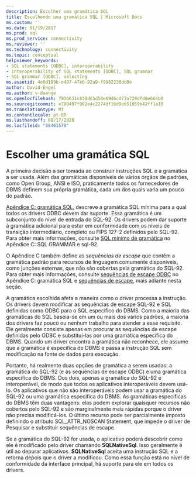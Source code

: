 ```yaml
---
description: Escolher uma gramática SQL
title: Escolhendo uma gramática SQL | Microsoft Docs
ms.custom: ''
ms.date: 01/19/2017
ms.prod: sql
ms.prod_service: connectivity
ms.reviewer: ''
ms.technology: connectivity
ms.topic: conceptual
helpviewer_keywords:
- SQL statements [ODBC], interoperability
- interoperability of SQL statements [ODBC], SQL grammar
- SQL grammar [ODBC], selecting
ms.assetid: 4e0d189b-e407-47e0-92a9-f9982230dd0e
author: David-Engel
ms.author: v-daenge
ms.openlocfilehash: 7936631c830d65d58e69d6cd77a728dfd8e664b0
ms.sourcegitcommit: e700497f962e4c2274df16d9e651059b42ff1a10
ms.translationtype: MT
ms.contentlocale: pt-BR
ms.lasthandoff: 08/17/2020
ms.locfileid: "88461578"
---
```

# <a name="choosing-an-sql-grammar"></a>Escolher uma gramática SQL
A primeira decisão a ser tomada ao construir instruções SQL é a gramática a ser usada. Além das gramáticas disponíveis de vários órgãos de padrões, como Open Group, ANSI e ISO, praticamente todos os fornecedores de DBMS definem sua própria gramática, cada um dos quais varia um pouco do padrão.  
  
 [Apêndice C: gramática SQL](../../../odbc/reference/appendixes/appendix-c-sql-grammar.md), descreve a gramática SQL mínima para a qual todos os drivers ODBC devem dar suporte. Essa gramática é um subconjunto do nível de entrada do SQL-92. Os drivers podem dar suporte à gramática adicional para estar em conformidade com os níveis de transição intermediário, completo ou FIPS 127-2 definidos pelo SQL-92. Para obter mais informações, consulte [SQL mínimo de gramática](../../../odbc/reference/appendixes/sql-minimum-grammar.md) no Apêndice C: SQL GRAMMAR e sql-92.  
  
 O Apêndice C também define as *sequências de escape* que contêm a gramática padrão para recursos de linguagem comumente disponíveis, como junções externas, que não são cobertas pela gramática do SQL-92. Para obter mais informações, consulte [sequências de escape ODBC](../../../odbc/reference/appendixes/odbc-escape-sequences.md) no Apêndice C: gramática SQL e [sequências de escape](../../../odbc/reference/develop-app/escape-sequences.md), mais adiante nesta seção.  
  
 A gramática escolhida afeta a maneira como o driver processa a instrução. Os drivers devem modificar as sequências de escape SQL-92 e SQL definidas como ODBC para o SQL específico do DBMS. Como a maioria das gramáticas do SQL baseia-se em um ou mais dos vários padrões, a maioria dos drivers faz pouco ou nenhum trabalho para atender a esse requisito. Ele geralmente consiste apenas em procurar as sequências de escape definidas pelo ODBC e substituí-las por uma gramática específica do DBMS. Quando um driver encontra a gramática não reconhece, ele assume que a gramática é específica do DBMS e passa a instrução SQL sem modificação na fonte de dados para execução.  
  
 Portanto, há realmente duas opções de gramática a serem usadas: a gramática do SQL-92 (e as sequências de escape ODBC) e uma gramática específica do DBMS. Dos dois, apenas a gramática do SQL-92 é interoperável, de modo que todos os aplicativos interoperáveis devem usá-lo. Os aplicativos que não são interoperáveis podem usar a gramática do SQL-92 ou uma gramática específica do DBMS. As gramáticas específicas do DBMS têm duas vantagens: elas podem explorar quaisquer recursos não cobertos pelo SQL-92 e são marginalmente mais rápidas porque o driver não precisa modificá-los. O último recurso pode ser parcialmente imposto definindo o atributo SQL_ATTR_NOSCAN Statement, que impede o driver de Pesquisar e substituir sequências de escape.  
  
 Se a gramática do SQL-92 for usada, o aplicativo poderá descobrir como ele é modificado pelo driver chamando **SQLNativeSql**. Isso geralmente é útil ao depurar aplicativos. **SQLNativeSql** aceita uma instrução SQL e a retorna depois que o driver a modificou. Como essa função está no nível de conformidade da interface principal, há suporte para ele em todos os drivers.
